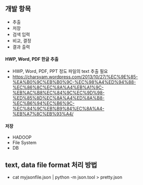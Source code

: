 ## 개발 항목
 - 추출
 - 저장
 - 검색 입력
 - 비교, 결정
 - 결과 출력
 
#### HWP, Word, PDF 한글 추출
  - HWP, Word, PDF, PPT 정도 파일의 text 추출 필요
  - https://charsyam.wordpress.com/2013/10/27/%EC%9E%85-%EA%B0%9C%EB%B0%9C-%EC%98%A4%ED%94%88-%EC%86%8C%EC%8A%A4%EB%A1%9C-%EB%AC%B8%EC%84%9C%EC%9D%98-%ED%85%8D%EC%8A%A4%ED%8A%B8-%EC%B6%94%EC%B6%9C-%EC%84%9C%EB%B9%84%EC%8A%A4-%EB%A7%8C%EB%93%A4/

#### 저장
  - HADOOP
  - File System
  - DB

## text, data file format 처리 방법
- cat myjsonfile.json | python -m json.tool > pretty.json
   
  

  
